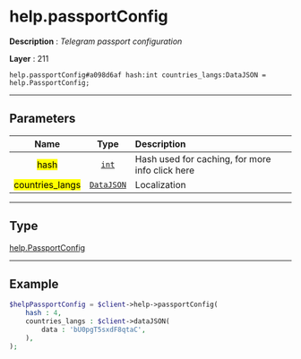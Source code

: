# help.passportConfig

**Description** : *Telegram passport configuration*

**Layer** : 211

```tl
help.passportConfig#a098d6af hash:int countries_langs:DataJSON = help.PassportConfig;
```

---

## Parameters

| Name | Type | Description |
| :---: | :---: | :--- |
| <mark>hash</mark> | [`int`](type/int) | Hash used for caching, for more info click here |
| <mark>countries_langs</mark> | [`DataJSON`](type/DataJSON) | Localization |

---

## Type

[help.PassportConfig](type/help.PassportConfig)

---

## Example

```php
$helpPassportConfig = $client->help->passportConfig(
	hash : 4,
	countries_langs : $client->dataJSON(
		data : 'bU0pgT5sxdF8qtaC',
	),
);
```